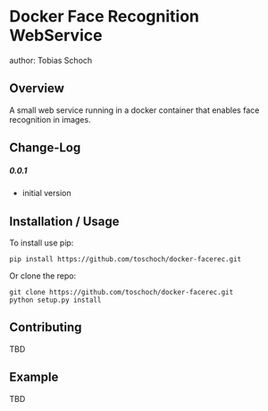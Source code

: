 Docker Face Recognition WebService
===============================
author: Tobias Schoch

Overview
--------

A small web service running in a docker container that enables face recognition in images.


Change-Log
----------
##### 0.0.1
* initial version


Installation / Usage
--------------------

To install use pip:

    pip install https://github.com/toschoch/docker-facerec.git


Or clone the repo:

    git clone https://github.com/toschoch/docker-facerec.git
    python setup.py install
    
Contributing
------------

TBD

Example
-------

TBD